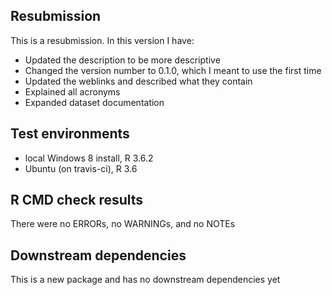 ## Resubmission
This is a resubmission. In this version I have:
* Updated the description to be more descriptive
* Changed the version number to 0.1.0, which I meant to use the first time
* Updated the weblinks and described what they contain
* Explained all acronyms
* Expanded dataset documentation

## Test environments
* local Windows 8 install, R 3.6.2
* Ubuntu (on travis-ci), R 3.6

## R CMD check results
There were no ERRORs, no WARNINGs, and no NOTEs

## Downstream dependencies
This is a new package and has no downstream dependencies yet
